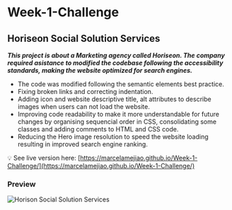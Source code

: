 # **Week-1-Challenge**

## **Horiseon Social Solution Services** 

_**This project is about a Marketing agency called Horiseon. The company required asistance to modified the codebase following the accessibility standards, making the website optimized for search engines.**_

* The code was modified following the semantic elements best practice.
* Fixing broken links and correcting indentation. 
* Adding icon and website descriptive title, alt attributes to describe images when users can not load the website.
* Improving code readability to make it more understandable for future changes by organising sequencial order in CSS, consolidating some classes and adding comments to HTML and CSS code.
* Reducing the Hero image resolution to speed the website loading resulting in improved search engine ranking.

💡 See live version here: [https://marcelamejiao.github.io/Week-1-Challenge/](https://marcelamejiao.github.io/Week-1-Challenge/)

### **Preview**

![Horison Social Solution Services](./assets/images/Preview.png)